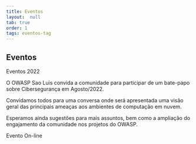 ```yaml
---
title: Eventos
layout:  null
tab: true
order: 1
tags: eventos-tag
---
```


## Eventos

Eventos 2022

O OWASP Sao Luis convida a comunidade para participar de um bate-papo sobre Cibersegurança em Agosto/2022.

Convidamos todos para uma conversa onde será apresentada uma visão geral das principais ameaças aos ambientes de computação em nuvem.

Esperamos ainda sugestões para mais assuntos, bem como a ampliação do engajamento da comunidade nos projetos do OWASP.

Evento On-line
